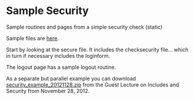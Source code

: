 Sample Security
===================
Sample routines and pages from a simple security check (static)

Sample files are [here](http://itp300.usc.edu/dent/security). 

Start by looking at the secure file. It includes the checksecurity file... which in turn if necessary includes the loginform. 

The logout page has a sample logout routine. 


As a separate but parallel example you can download [security_example_20121128.zip](http://webdev.usc.edu/itp300/lecture/security_example_20121128.zip) from the Guest Lecture on Includes and Security from November 28, 2012. 
